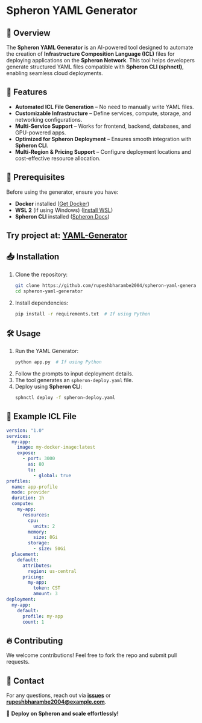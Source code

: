 # Spheron YAML Generator

## 🚀 Overview
The **Spheron YAML Generator** is an AI-powered tool designed to automate the creation of **Infrastructure Composition Language (ICL)** files for deploying applications on the **Spheron Network**. This tool helps developers generate structured YAML files compatible with **Spheron CLI (sphnctl)**, enabling seamless cloud deployments.

## 🌟 Features
- **Automated ICL File Generation** – No need to manually write YAML files.
- **Customizable Infrastructure** – Define services, compute, storage, and networking configurations.
- **Multi-Service Support** – Works for frontend, backend, databases, and GPU-powered apps.
- **Optimized for Spheron Deployment** – Ensures smooth integration with **Spheron CLI**.
- **Multi-Region & Pricing Support** – Configure deployment locations and cost-effective resource allocation.

## 📌 Prerequisites
Before using the generator, ensure you have:
- **Docker** installed ([Get Docker](https://docs.docker.com/get-docker/))
- **WSL 2** (if using Windows) ([Install WSL](https://learn.microsoft.com/en-us/windows/wsl/install))
- **Spheron CLI** installed ([Spheron Docs](https://docs.spheron.network/user-guide/deploy-your-app))

## Try project at: [YAML-Generator](https://yaml-generator-production.up.railway.app/)
## 📥 Installation
1. Clone the repository:
   ```sh
   git clone https://github.com/rupeshbharambe2004/spheron-yaml-generator.git
   cd spheron-yaml-generator
   ```
2. Install dependencies:
   ```sh
   pip install -r requirements.txt  # If using Python
   ```

## 🛠️ Usage
1. Run the YAML Generator:
   ```sh
   python app.py  # If using Python
   ```
2. Follow the prompts to input deployment details.
3. The tool generates an `spheron-deploy.yaml` file.
4. Deploy using **Spheron CLI**:
   ```sh
   sphnctl deploy -f spheron-deploy.yaml
   ```

## 📄 Example ICL File
```yaml
version: "1.0"
services:
  my-app:
    image: my-docker-image:latest
    expose:
      - port: 3000
        as: 80
        to:
          - global: true
profiles:
  name: app-profile
  mode: provider
  duration: 1h
  compute:
    my-app:
      resources:
        cpu:
          units: 2
        memory:
          size: 8Gi
        storage:
          - size: 50Gi
  placement:
    default:
      attributes:
        region: us-central
      pricing:
        my-app:
          token: CST
          amount: 3
deployment:
  my-app:
    default:
      profile: my-app
      count: 1
```

## 🔥 Contributing
We welcome contributions! Feel free to fork the repo and submit pull requests.

## 📧 Contact
For any questions, reach out via **[issues](https://github.com/rupeshbharambe2004/yaml-generator/issues)** or **rupeshbharambe2004@example.com**.

🚀 **Deploy on Spheron and scale effortlessly!**


